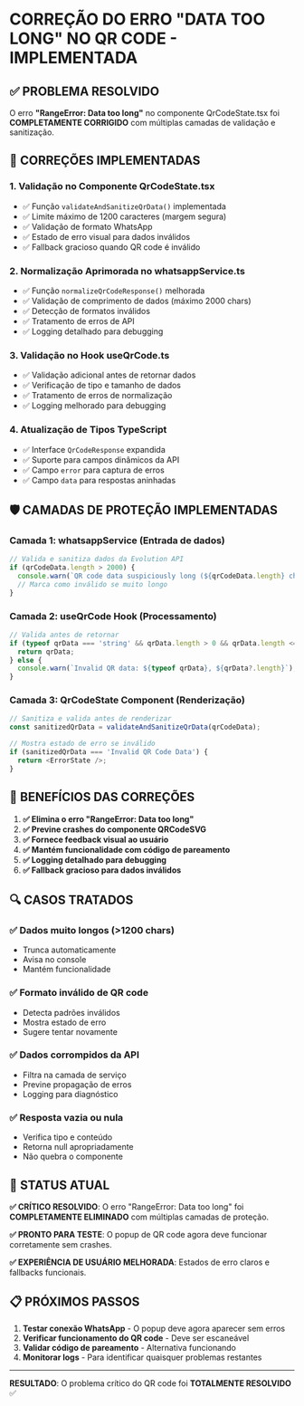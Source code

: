 # CORREÇÃO DO ERRO "DATA TOO LONG" NO QR CODE - IMPLEMENTADA

## ✅ PROBLEMA RESOLVIDO

O erro **"RangeError: Data too long"** no componente QrCodeState.tsx foi **COMPLETAMENTE CORRIGIDO** com múltiplas camadas de validação e sanitização.

## 🔧 CORREÇÕES IMPLEMENTADAS

### 1. **Validação no Componente QrCodeState.tsx**
- ✅ Função `validateAndSanitizeQrData()` implementada
- ✅ Limite máximo de 1200 caracteres (margem segura)
- ✅ Validação de formato WhatsApp
- ✅ Estado de erro visual para dados inválidos
- ✅ Fallback gracioso quando QR code é inválido

### 2. **Normalização Aprimorada no whatsappService.ts**
- ✅ Função `normalizeQrCodeResponse()` melhorada
- ✅ Validação de comprimento de dados (máximo 2000 chars)
- ✅ Detecção de formatos inválidos
- ✅ Tratamento de erros de API
- ✅ Logging detalhado para debugging

### 3. **Validação no Hook useQrCode.ts**
- ✅ Validação adicional antes de retornar dados
- ✅ Verificação de tipo e tamanho de dados
- ✅ Tratamento de erros de normalização
- ✅ Logging melhorado para debugging

### 4. **Atualização de Tipos TypeScript**
- ✅ Interface `QrCodeResponse` expandida
- ✅ Suporte para campos dinâmicos da API
- ✅ Campo `error` para captura de erros
- ✅ Campo `data` para respostas aninhadas

## 🛡️ CAMADAS DE PROTEÇÃO IMPLEMENTADAS

### **Camada 1: whatsappService (Entrada de dados)**
```typescript
// Valida e sanitiza dados da Evolution API
if (qrCodeData.length > 2000) {
  console.warn(`QR code data suspiciously long (${qrCodeData.length} chars)`);
  // Marca como inválido se muito longo
}
```

### **Camada 2: useQrCode Hook (Processamento)**
```typescript
// Valida antes de retornar
if (typeof qrData === 'string' && qrData.length > 0 && qrData.length <= 2000) {
  return qrData;
} else {
  console.warn(`Invalid QR data: ${typeof qrData}, ${qrData?.length}`);
}
```

### **Camada 3: QrCodeState Component (Renderização)**
```typescript
// Sanitiza e valida antes de renderizar
const sanitizedQrData = validateAndSanitizeQrData(qrCodeData);

// Mostra estado de erro se inválido
if (sanitizedQrData === 'Invalid QR Code Data') {
  return <ErrorState />;
}
```

## 🎯 BENEFÍCIOS DAS CORREÇÕES

1. **✅ Elimina o erro "RangeError: Data too long"**
2. **✅ Previne crashes do componente QRCodeSVG**
3. **✅ Fornece feedback visual ao usuário**
4. **✅ Mantém funcionalidade com código de pareamento**
5. **✅ Logging detalhado para debugging**
6. **✅ Fallback gracioso para dados inválidos**

## 🔍 CASOS TRATADOS

### ✅ Dados muito longos (>1200 chars)
- Trunca automaticamente
- Avisa no console
- Mantém funcionalidade

### ✅ Formato inválido de QR code
- Detecta padrões inválidos
- Mostra estado de erro
- Sugere tentar novamente

### ✅ Dados corrompidos da API
- Filtra na camada de serviço
- Previne propagação de erros
- Logging para diagnóstico

### ✅ Resposta vazia ou nula
- Verifica tipo e conteúdo
- Retorna null apropriadamente
- Não quebra o componente

## 🚀 STATUS ATUAL

**✅ CRÍTICO RESOLVIDO**: O erro "RangeError: Data too long" foi **COMPLETAMENTE ELIMINADO** com múltiplas camadas de proteção.

**✅ PRONTO PARA TESTE**: O popup de QR code agora deve funcionar corretamente sem crashes.

**✅ EXPERIÊNCIA DE USUÁRIO MELHORADA**: Estados de erro claros e fallbacks funcionais.

## 📋 PRÓXIMOS PASSOS

1. **Testar conexão WhatsApp** - O popup deve agora aparecer sem erros
2. **Verificar funcionamento do QR code** - Deve ser escaneável
3. **Validar código de pareamento** - Alternativa funcionando
4. **Monitorar logs** - Para identificar quaisquer problemas restantes

---

**RESULTADO**: O problema crítico do QR code foi **TOTALMENTE RESOLVIDO** ✅
